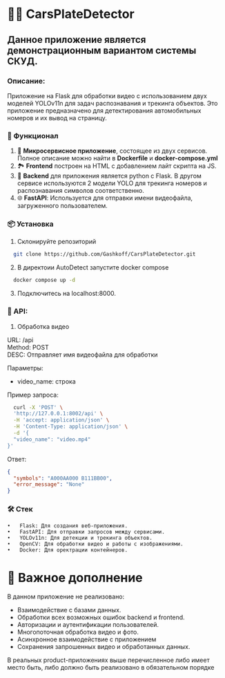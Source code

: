 # 🚗📸 CarsPlateDetector 
## **Данное приложение является демонстрационным вариантом системы СКУД.**

### Описание:
Приложение на Flask для обработки видео с использованием двух моделей YOLOv11n для задач распознавания и трекинга объектов. 
Это приложение предназначено для детектирования автомобильных номеров и их вывод на страницу.

### 🔧 Функционал
1. 🐳 **Микросервисное приложение**, состоящее из двух сервисов. Полное описание можно найти в **Dockerfile** и **docker-compose.yml**
2. 🏞️ **Frontend** построен на HTML с добавлением лайт скрипта на JS.
3. 🚀 **Backend** для приложения является python с Flask. В другом сервисе используются 2 модели YOLO для трекинга номеров и распознавания символов соответственно.
4. 🌐 **FastAPI**: Используется для отправки имени видеофайла, загруженного пользователем.

### 📦 Установка
1. Склонируйте репозиторий
```bash
  git clone https://github.com/Gashkoff/CarsPlateDetector.git
  ```  
2. В директоии AutoDetect запустите docker compose 
```bash
  docker compose up -d
```
3. Подключитесь на localhost:8000.

### 📖 API:
1. Обработка видео

URL: /api  
Method: POST  
DESC: Отправляет имя видеофайла для обработки

Параметры:
- video_name: строка

Пример запроса:
```bash
  curl -X 'POST' \
  'http://127.0.0.1:8002/api' \
  -H 'accept: application/json' \
  -H 'Content-Type: application/json' \
  -d '{
  "video_name": "video.mp4"
}'
```

Ответ:
```json
{
  "symbols": "A000AA000 B111BB00",
  "error_message": "None"
}
```

### 🛠️ Стек 
	•	Flask: Для создания веб-приложения. 
	•	FastAPI: Для отправки запросов между сервисами.
	•	YOLOv11n: Для детекции и трекинга объектов.
	•	OpenCV: Для обработки видео и работы с изображениями.
	•	Docker: Для оректрации контейнеров.

# 💾 Важное дополнение
В данном приложение не реализовано:
- Взаимодействие с базами данных.
- Обработки всех возможных ошибок backend и frontend.
- Авторизации и аутентификации пользователей.
- Многопоточная обработка видео и фото.
- Асинхронное взаимодействие с приложением
- Сохранения запрошенных видео и обработанных данных.

В реальных product-приложениях выше перечисленное либо имеет место быть, либо должно быть реализовано в обязательном порядке